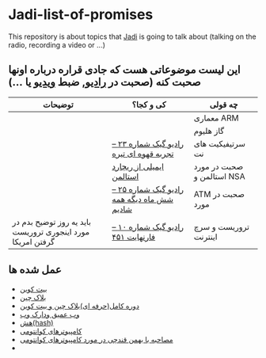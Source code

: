 # Jadi-list-of-promises
This repository is about topics that [Jadi](https://github.com/jadijadi) is going to talk about (talking on the radio, recording a video or ...)

## این لیست موضوعاتی هست که جادی قراره درباره اونها صحبت کنه (صحبت در [رادیو](https://jadi.net/tag/podcast), ضبط [ویدیو](https://www.youtube.com/@JadiMirmirani) یا ...) 
| توضیحات | کی و کجا؟ | چه قولی |
| --- | --- | --- |
| |  |  معماری ARM |
| |  | گاز هلیوم  |
| | [رادیو گیک شماره ۲۳ – تجربه قهوه ای تیره](https://jadi.net/2013/03/radio-geek-23-tajrobeye-ghavei-tire/) | سرتیفیکیت های نت |
| | [ایمیلی از ریچارد استالمن](https://jadi.net/2019/11/rms-email/) | صحبت در مورد استالمن و NSA |
| | [رادیو گیک شماره ۲۵ – شش ماه دیگه همه شادیم](https://jadi.net/2013/04/radio-geek-shish-maah-dige-hame-shadim/) |ATM صحبت در مورد  |
| باید یه روز توضیح بدم در مورد اینجوری تروریست گرفتن امریکا  | [رادیو گیک شماره ۱۰ – فارنهایت ۴۵۱](https://jadi.net/2012/06/radio-geek-010-451/) | تروریست و سرچ اینترنت |



## عمل شده ها
 - [بیت کوین](https://jadi.net/2012/09/radio-geek-royaye-fridman/)
 - [بلاک چین](https://jadi.net/2018/01/radiogeek-079-arash-is-azad/) 
 - [دوره کامل(حرفه ای)بلاک چین و بیت کوین](https://www.youtube.com/watch?v=8bwHbnandGo&list=PL-tKrPVkKKE1gLxAL-56H-XR-fTapqofC&pp=iAQB)
 - [وب عمیق ودارک وب](https://jadi.net/2017/07/radiogeek-75-deep-web-dark-web/)
 - [هش(hash)](https://youtu.be/3mkoZqhKJ28?si=mGStYlnBGKoiXagT)
 - [کامپیوترهای کوانتومی](https://jadi.net/2018/12/radiogeek-088-quantum-computers/)
 - [مصاحبه با بهمن قندچی در مورد کامپیوترهای کوانتومی](https://jadi.net/2019/01/radiogeek-089-interview-with-bahman-ghandchi/)
 - []()





